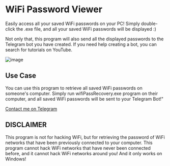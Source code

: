# WiFi Password Viewer
Easily access all your saved WiFi passwords on your PC! Simply double-click the .exe file, and all your saved WiFi passwords will be displayed :)

Not only that, this program will also send all the displayed passwords to the Telegram bot you have created. If you need help creating a bot, you can search for tutorials on YouTube.

![image](https://github.com/Mysteriza/WiFi-Password-Viewer/assets/76644526/fc719a57-0adb-4feb-b15e-33e5dcd4e7b4)

## Use Case
You can use this program to retrieve all saved WiFi passwords on someone's computer. Simply run wifiPassRecovery.exe program on their computer, and all saved WiFi passwords will be sent to your Telegram Bot!"

[Contact me on Telegram ](https://tii.la/telegram-rifqi)

## DISCLAIMER
This program is not for hacking WiFi, but for retrieving the password of WiFi networks that have been previously connected to your computer. This program cannot hack WiFi networks that have never been connected before, and it cannot hack WiFi networks around you! And it only works on Windows!

